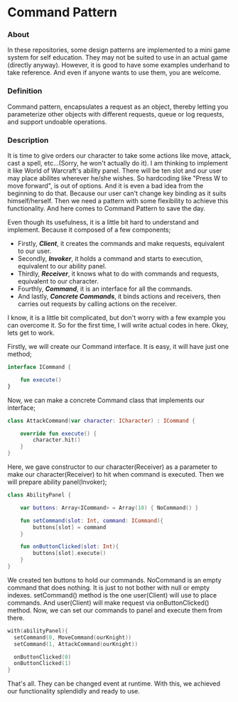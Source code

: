 # Command Pattern

### About
In these repositories, some design patterns are implemented to a mini game system for self education. They may not be suited to use in an actual game (directly anyway). However, it is good to have some examples underhand to take reference. And even if anyone wants to use them, you are welcome.

### Definition
Command pattern, encapsulates a request as an object, thereby letting you parameterize other objects with different requests, queue or log requests, and support undoable operations.

### Description
It is time to give orders our character to take some actions like move, attack, cast a spell, etc...(Sorry, he won't actually do it). I am thinking to implement it like World of Warcraft's ability panel. There will be ten slot and our user may place abilites wherever he/she wishes. So hardcoding like "Press W to move forward", is out of options. And it is even a bad idea from the beginning to do that. Because our user can't change key binding as it suits himself/herself. Then we need a pattern with some flexibility to achieve this functionality. And here comes to Command Pattern to save the day.

Even though its usefulness, it is a little bit hard to understand and implement. Because it composed of a few components;
  - Firstly, **_Client_**, it creates the commands and make requests, equivalent to our user.
  - Secondly, **_Invoker_**, it holds a command and starts to execution, equivalent to our ability panel.
  - Thirdly, **_Receiver_**, it knows what to do with commands and requests, equivalent to our character.
  - Fourthly, **_Command_**, it is an interface for all the commands.
  - And lastly, **_Concrete Commands_**, it binds actions and receivers, then carries out requests by calling actions on the receiver.

I know, it is a little bit complicated, but don't worry with a few example you can overcome it. So for the first time, I will write actual codes in here. Okey, lets get to work.

Firstly, we will create our Command interface. It is easy, it will have just one method;

```kotlin
interface ICommand {

    fun execute()
}
```

Now, we can make a concrete Command class that implements our interface;

```kotlin
class AttackCommand(var character: ICharacter) : ICommand {

    override fun execute() {
        character.hit()
    }
}
```

Here, we gave constructor to our character(Receiver) as a parameter to make our character(Receiver) to hit when command is executed. Then we will prepare ability panel(Invoker);

```kotlin
class AbilityPanel {

    var buttons: Array<ICommand> = Array(10) { NoCommand() }

    fun setCommand(slot: Int, command: ICommand){
        buttons[slot] = command
    }

    fun onButtonClicked(slot: Int){
        buttons[slot].execute()
    }
}
```

We created ten buttons to hold our commands. NoCommand is an empty command that does nothing. It is just to not bother with null or empty indexes. setCommand() method is the one user(Client) will use to place commands. And user(Client) will make request via onButtonClicked() method. Now, we can set our commands to panel and execute them from there.

```kotlin
with(abilityPanel){
  setCommand(0, MoveCommand(ourKnight))
  setCommand(1, AttackCommand(ourKnight))

  onButtonClicked(0)
  onButtonClicked(1)
}
```

That's all. They can be changed event at runtime. With this, we achieved our functionality splendidly and ready to use.
